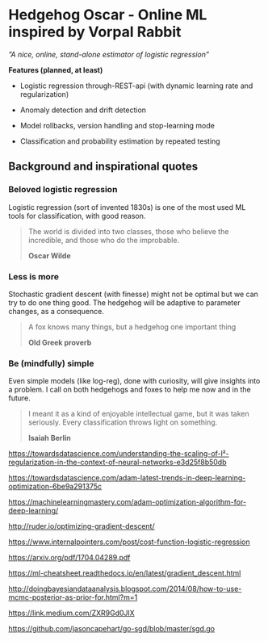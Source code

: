 # Hedgehog Oscar - Online ML inspired by Vorpal Rabbit

*”A nice, online, stand-alone estimator of logistic regression”*

**Features (planned, at least)**

- Logistic regression through-REST-api (with dynamic learning rate and regularization)

- Anomaly detection and drift detection 

- Model rollbacks, version handling and stop-learning mode

- Classification and probability estimation by repeated testing



## Background and inspirational quotes

### Beloved logistic regression
Logistic regression (sort of invented 1830s) is one of the most used ML tools for classification, with good reason.


> The world is divided into two classes, those who believe the incredible, and those who do the improbable.
>
> **Oscar Wilde**

### Less is more

Stochastic gradient descent (with finesse) might not be optimal but
we can try to do one thing good. The hedgehog will be adaptive to parameter changes, as a consequence.

> A fox knows many things, but a hedgehog one important thing
>
> **Old Greek proverb**


### Be (mindfully) simple

Even simple models (like log-reg), done with curiosity, will give insights into a problem. I call on both hedgehogs and foxes to help me now and in the future.

> I meant it as a kind of enjoyable intellectual game, but it was taken seriously. Every classification throws light on something.
>
> **Isaiah Berlin**


https://towardsdatascience.com/understanding-the-scaling-of-l²-regularization-in-the-context-of-neural-networks-e3d25f8b50db


https://towardsdatascience.com/adam-latest-trends-in-deep-learning-optimization-6be9a291375c


https://machinelearningmastery.com/adam-optimization-algorithm-for-deep-learning/


http://ruder.io/optimizing-gradient-descent/


https://www.internalpointers.com/post/cost-function-logistic-regression

https://arxiv.org/pdf/1704.04289.pdf

https://ml-cheatsheet.readthedocs.io/en/latest/gradient_descent.html

http://doingbayesiandataanalysis.blogspot.com/2014/08/how-to-use-mcmc-posterior-as-prior-for.html?m=1

https://link.medium.com/ZXR9Gd0JlX

https://github.com/jasoncapehart/go-sgd/blob/master/sgd.go
